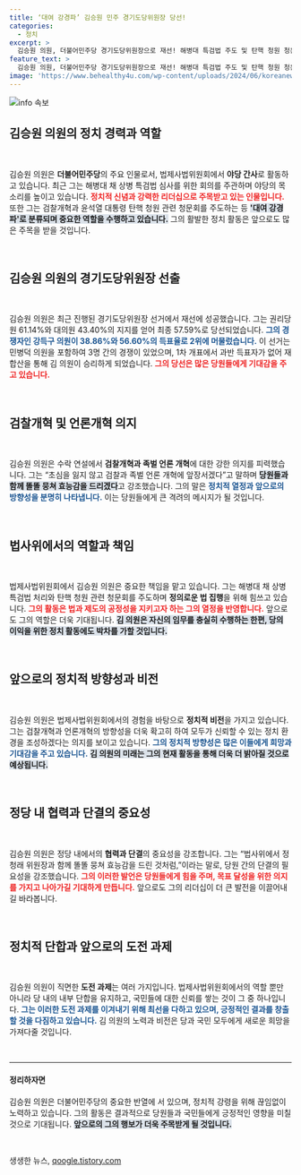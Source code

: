 ```yaml
---
title: ‘대여 강경파’ 김승원 민주 경기도당위원장 당선!
categories:
  - 정치
excerpt: >
  김승원 의원, 더불어민주당 경기도당위원장으로 재선! 해병대 특검법 주도 및 탄핵 청원 청문회 이끌며 강경파로 부상. 검찰개혁 선도 의지 다져! 클릭해 더 알아보세요!
feature_text: >
  김승원 의원, 더불어민주당 경기도당위원장으로 재선! 해병대 특검법 주도 및 탄핵 청원 청문회 이끌며 강경파로 부상. 검찰개혁 선도 의지 다져! 클릭해 더 알아보세요!
image: 'https://www.behealthy4u.com/wp-content/uploads/2024/06/koreanews.jpg'
---
```


<p><img src="https://www.behealthy4u.com/wp-content/uploads/2024/06/koreanews.jpg" alt="info 속보" /></p>

<h2 data-ke-size="size26">김승원 의원의 정치 경력과 역할</h2>

<p data-ke-size="size16">&nbsp;</p>

<p>김승원 의원은 <b>더불어민주당</b>의 주요 인물로서, 법제사법위원회에서 <b>야당 간사</b>로 활동하고 있습니다. 최근 그는 해병대 채 상병 특검법 심사를 위한 회의를 주관하며 야당의 목소리를 높이고 있습니다. <b><span style="color: #ee2323;">정치적 신념과 강력한 리더십으로 주목받고 있는 인물입니다.</span></b> 또한 그는 검찰개혁과 윤석열 대통령 탄핵 청원 관련 청문회를 주도하는 등 <b><span style="background-color: #21538527;">'대여 강경파'로 분류되며 중요한 역할을 수행하고 있습니다.</span></b> 그의 활발한 정치 활동은 앞으로도 많은 주목을 받을 것입니다.</p>

<p data-ke-size="size16">&nbsp;</p>

<h2 data-ke-size="size26">김승원 의원의 경기도당위원장 선출</h2>

<p data-ke-size="size16">&nbsp;</p>

<p>김승원 의원은 최근 진행된 경기도당위원장 선거에서 재선에 성공했습니다. 그는 권리당원 61.14%와 대의원 43.40%의 지지를 얻어 최종 57.59%로 당선되었습니다. <b><span style="color: #1a5490;">그의 경쟁자인 강득구 의원이 38.86%와 56.60%의 득표율로 2위에 머물렀습니다.</span></b> 이 선거는 민병덕 의원을 포함하여 3명 간의 경쟁이 있었으며, 1차 개표에서 과반 득표자가 없어 재합산을 통해 김 의원이 승리하게 되었습니다. <b><span style="color: #ee2323;">그의 당선은 많은 당원들에게 기대감을 주고 있습니다.</span></b></p>

<p data-ke-size="size16">&nbsp;</p>

<h2 data-ke-size="size26">검찰개혁 및 언론개혁 의지</h2>

<p data-ke-size="size16">&nbsp;</p>

<p>김승원 의원은 수락 연설에서 <b>검찰개혁과 족벌 언론 개혁</b>에 대한 강한 의지를 피력했습니다. 그는 “초심을 잃지 않고 검찰과 족벌 언론 개혁에 앞장서겠다”고 말하며 <b><span style="background-color: #21538527;">당원들과 함께 똘똘 뭉쳐 효능감을 드리겠다</span></b>고 강조했습니다. 그의 말은 <b><span style="color: #1a5490;">정치적 열정과 앞으로의 방향성을 분명히 나타냅니다.</span></b> 이는 당원들에게 큰 격려의 메시지가 될 것입니다.</p>

<p data-ke-size="size16">&nbsp;</p>

<h2 data-ke-size="size26">법사위에서의 역할과 책임</h2>

<p data-ke-size="size16">&nbsp;</p>

<p>법제사법위원회에서 김승원 의원은 중요한 책임을 맡고 있습니다. 그는 해병대 채 상병 특검법 처리와 탄핵 청원 관련 청문회를 주도하며 <b>정의로운 법 집행</b>을 위해 힘쓰고 있습니다. <b><span style="color: #ee2323;">그의 활동은 법과 제도의 공정성을 지키고자 하는 그의 열정을 반영합니다.</span></b> 앞으로도 그의 역할은 더욱 기대됩니다. <b><span style="background-color: #21538527;">김 의원은 자신의 임무를 충실히 수행하는 한편, 당의 이익을 위한 정치 활동에도 박차를 가할 것입니다.</span></b></p>

<p data-ke-size="size16">&nbsp;</p>

<h2 data-ke-size="size26">앞으로의 정치적 방향성과 비전</h2>

<p data-ke-size="size16">&nbsp;</p>

<p>김승원 의원은 법제사법위원회에서의 경험을 바탕으로 <b>정치적 비전</b>을 가지고 있습니다. 그는 검찰개혁과 언론개혁의 방향성을 더욱 확고히 하여 모두가 신뢰할 수 있는 정치 환경을 조성하겠다는 의지를 보이고 있습니다. <b><span style="color: #1a5490;">그의 정치적 방향성은 많은 이들에게 희망과 기대감을 주고 있습니다.</span></b> <b><span style="background-color: #21538527;">김 의원의 미래는 그의 현재 활동을 통해 더욱 더 밝아질 것으로 예상됩니다.</span></b></p>

<p data-ke-size="size16">&nbsp;</p>

<h2 data-ke-size="size26">정당 내 협력과 단결의 중요성</h2>

<p data-ke-size="size16">&nbsp;</p>

<p>김승원 의원은 정당 내에서의 <b>협력과 단결</b>의 중요성을 강조합니다. 그는 “법사위에서 정청래 위원장과 함께 똘똘 뭉쳐 효능감을 드린 것처럼,”이라는 말로, 당원 간의 단결의 필요성을 강조했습니다. <b><span style="color: #ee2323;">그의 이러한 발언은 당원들에게 힘을 주며, 목표 달성을 위한 의지를 가지고 나아가길 기대하게 만듭니다.</span></b> 앞으로도 그의 리더십이 더 큰 발전을 이끌어내길 바라봅니다.</p>

<p data-ke-size="size16">&nbsp;</p>

<h2 data-ke-size="size26">정치적 단합과 앞으로의 도전 과제</h2>

<p data-ke-size="size16">&nbsp;</p>

<p>김승원 의원이 직면한 <b>도전 과제</b>는 여러 가지입니다. 법제사법위원회에서의 역할 뿐만 아니라 당 내의 내부 단합을 유지하고, 국민들에 대한 신뢰를 쌓는 것이 그 중 하나입니다. <b><span style="color: #1a5490;">그는 이러한 도전 과제를 이겨내기 위해 최선을 다하고 있으며, 긍정적인 결과를 창출할 것을 다짐하고 있습니다.</span></b> 김 의원의 노력과 비전은 당과 국민 모두에게 새로운 희망을 가져다줄 것입니다.</p>

<p data-ke-size="size16">&nbsp;</p>

<hr>

<h4>정리하자면</h4>

<p>김승원 의원은 더불어민주당의 중요한 반열에 서 있으며, 정치적 강령을 위해 끊임없이 노력하고 있습니다. 그의 활동은 결과적으로 당원들과 국민들에게 긍정적인 영향을 미칠 것으로 기대됩니다. <b><span style="background-color: #21538527;">앞으로의 그의 행보가 더욱 주목받게 될 것입니다.</span></b></p>

<p data-ke-size="size16">&nbsp;</p>
생생한 뉴스, <a href="https://qoogle.tistory.com" rel="dofollow">qoogle.tistory.com</a>



